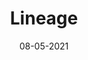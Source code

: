 ---
title: "Lineage"
link: https://www.figma.com/community/plugin/869656614742356159/Lineage
description: Visualize your component and style dependencies. Lineage helps you understand how your design system is being used and how every change impacts your project.
tags: [figma plugin]
date: 08-05-2021
---